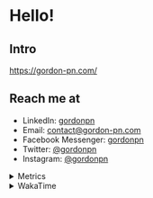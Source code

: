 # Hello!

## Intro

<https://gordon-pn.com/>

## Reach me at

- LinkedIn: [gordonpn](https://www.linkedin.com/in/gordonpn/)
- Email: [contact@gordon-pn.com](mailto:contact@gordon-pn.com)
- Facebook Messenger: [gordonpn](https://www.messenger.com/t/Gordonpn)
- Twitter: [@gordonpn](https://twitter.com/Gordonpn)
- Instagram: [@gordonpn](https://www.instagram.com/gordonpn/)

<details>
  <summary>Metrics</summary>

  <img align="center" src="https://github.com/gordonpn/gordonpn/blob/master/github-metrics.svg" alt="GitHub Metrics">

</details>

<details>
  <summary>WakaTime</summary>

  <!--START_SECTION:waka-->
📊 **This Week I Spent My Time On** 

```text
💬 Programming Languages: 
Other                    19 hrs 49 mins      ███████████████████████░░   92.94 % 
Java                     1 hr 4 mins         █░░░░░░░░░░░░░░░░░░░░░░░░   05.04 % 
textmate                 17 mins             ░░░░░░░░░░░░░░░░░░░░░░░░░   01.36 % 
Smithy                   4 mins              ░░░░░░░░░░░░░░░░░░░░░░░░░   00.33 % 
IDEA_MODULE              1 min               ░░░░░░░░░░░░░░░░░░░░░░░░░   00.09 % 

🔥 Editors: 
Chrome                   12 hrs 27 mins      ███████████████░░░░░░░░░░   58.44 % 
Slack                    3 hrs 39 mins       ████░░░░░░░░░░░░░░░░░░░░░   17.15 % 
IntelliJ IDEA            1 hr 29 mins        ██░░░░░░░░░░░░░░░░░░░░░░░   07.00 % 
Messages                 1 hr 2 mins         █░░░░░░░░░░░░░░░░░░░░░░░░   04.88 % 
MicrosoftOutlook         51 mins             █░░░░░░░░░░░░░░░░░░░░░░░░   03.99 % 
```


 Last Updated on 16/10/2025 10:27:55 UTC
<!--END_SECTION:waka-->
</details>
